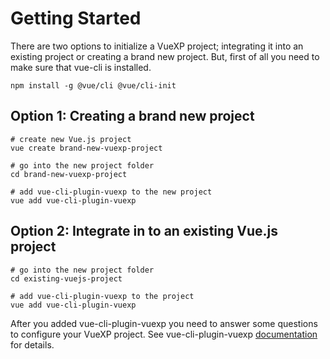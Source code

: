 # Getting Started
There are two options to initialize a VueXP project; integrating it into an existing project or creating a brand new project. But, first of all you need to make sure that vue-cli is installed.

```
npm install -g @vue/cli @vue/cli-init
```

## Option 1: Creating a brand new project

```
# create new Vue.js project
vue create brand-new-vuexp-project

# go into the new project folder
cd brand-new-vuexp-project

# add vue-cli-plugin-vuexp to the new project
vue add vue-cli-plugin-vuexp
```

## Option 2: Integrate in to an existing Vue.js project

```
# go into the new project folder
cd existing-vuejs-project

# add vue-cli-plugin-vuexp to the project
vue add vue-cli-plugin-vuexp
```

After you added vue-cli-plugin-vuexp you need to answer some questions to configure your VueXP project. See vue-cli-plugin-vuexp [documentation](https://github.com/vuexp/vue-cli-plugin-vuexp) for details.

